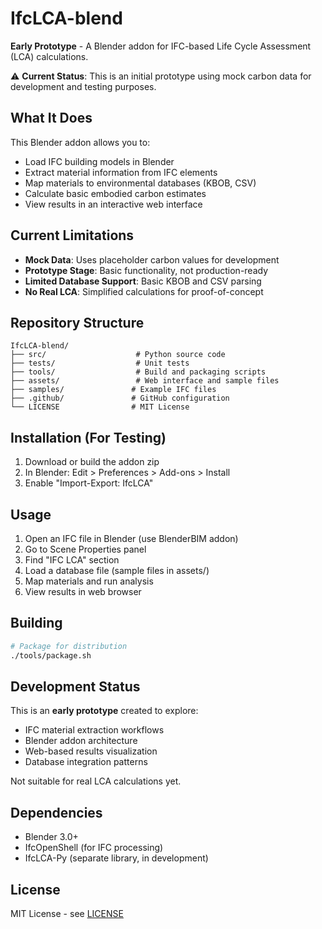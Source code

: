 # IfcLCA-blend

**Early Prototype** - A Blender addon for IFC-based Life Cycle Assessment (LCA) calculations.

⚠️ **Current Status**: This is an initial prototype using mock carbon data for development and testing purposes.

## What It Does

This Blender addon allows you to:
- Load IFC building models in Blender
- Extract material information from IFC elements
- Map materials to environmental databases (KBOB, CSV)
- Calculate basic embodied carbon estimates
- View results in an interactive web interface

## Current Limitations

- **Mock Data**: Uses placeholder carbon values for development
- **Prototype Stage**: Basic functionality, not production-ready
- **Limited Database Support**: Basic KBOB and CSV parsing
- **No Real LCA**: Simplified calculations for proof-of-concept

## Repository Structure

```
IfcLCA-blend/
├── src/                    # Python source code
├── tests/                  # Unit tests
├── tools/                  # Build and packaging scripts
├── assets/                 # Web interface and sample files
├── samples/               # Example IFC files
├── .github/               # GitHub configuration
└── LICENSE                # MIT License
```

## Installation (For Testing)

1. Download or build the addon zip
2. In Blender: Edit > Preferences > Add-ons > Install
3. Enable "Import-Export: IfcLCA"

## Usage

1. Open an IFC file in Blender (use BlenderBIM addon)
2. Go to Scene Properties panel
3. Find "IFC LCA" section
4. Load a database file (sample files in assets/)
5. Map materials and run analysis
6. View results in web browser

## Building

```bash
# Package for distribution
./tools/package.sh
```

## Development Status

This is an **early prototype** created to explore:
- IFC material extraction workflows
- Blender addon architecture
- Web-based results visualization
- Database integration patterns

Not suitable for real LCA calculations yet.

## Dependencies

- Blender 3.0+
- IfcOpenShell (for IFC processing)
- IfcLCA-Py (separate library, in development)

## License

MIT License - see [LICENSE](LICENSE) 